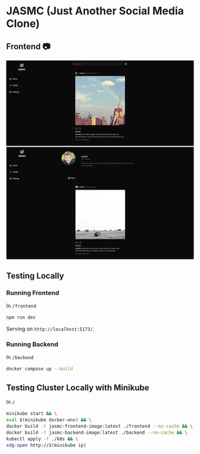# JASMC (Just Another Social Media Clone)

## Frontend 📷

<img src="images/ss-1.png" alt="Frontend Screenshot" width="700px" />
<img src="images/ss-2.png" alt="Frontend Screenshot" width="700px" />

## Testing Locally

### Running Frontend

In `/frontend`

```bash
npm run dev
```

Serving on `http://localhost:5173/`.

### Running Backend

In `/backend`

```bash
docker compose up --build
```

## Testing Cluster Locally with Minikube

In `/`

```bash
minikube start && \
eval $(minikube docker-env) && \
docker build -t jasmc-frontend-image:latest ./frontend --no-cache && \
docker build -t jasmc-backend-image:latest ./backend --no-cache && \
kubectl apply -f ./k8s && \
xdg-open http://$(minikube ip)
```
